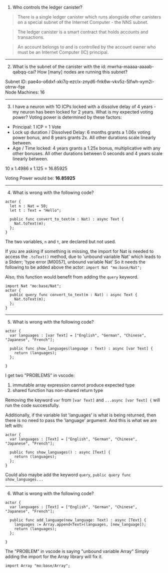 1. Who controls the ledger canister?

> There is a single ledger canister which runs alongside other canisters on a special subnet of the Internet Computer - the NNS subnet.

> The ledger canister is a smart contract that holds accounts and transactions. 

> An account belongs to and is controlled by the account owner who must be an Internet Computer (IC) principal.

---

2. What is the subnet of the canister with the id: mwrha-maaaa-aaaab-qabqq-cai? How \[many\] nodes are running this subnet?

Subnet ID: pae4o-o6dxf-xki7q-ezclx-znyd6-fnk6w-vkv5z-5lfwh-xym2i-otrrw-fqe<br>
Node Machines: 16

---

3. I have a neuron with 1O ICPs locked with a dissolve delay of 4 years - my neuron has been locked for 2 years. What is my expected voting power?
Voting power is determined by these factors:
- Principal: 1 ICP = 1 Vote
- Lock up duration / Dissolved Delay: 6 months grants a 1.06x voting power bonus, and 8 years grants 2x. All other durations scale linearly between.
- Age / Time locked: 4 years grants a 1.25x bonus, multiplicative with any other bonuses. All other durations between 0 seconds and 4 years scale linearly between.

10 x 1.4986 x 1.125 = 16.85925

Voting Power would be: **16.85925**

---

4. What is wrong with the following code?
```
actor {
  let n : Nat = 50;
  let t : Text = "Hello";

  public func convert_to_text(m : Nat) : async Text {
    Nat.toText(m);
  };
}
```

The two variables, `n` and `t`, are declared but not used.

If you are asking if something is missing, the import for Nat is needed to access the `.toText()` method,
due to 'unbound variable Nat' which leads to a Stderr; 'type error [M0057], unbound variable Nat'
So it needs the following to be added above the actor: `import Nat "mo:base/Nat";`

Also, this function would benefit from adding the `query` keyword.

```
import Nat "mo:base/Nat";
actor {
  public query func convert_to_text(m : Nat) : async Text {
    Nat.toText(m);
  };
}
```

---

5. What is wrong with the following code?
```
actor {
  var languages : [var Text] = ["English", "German", "Chinese", "Japanese", "French"];

  public func show_languages(language : Text) : async [var Text] {
    return (languages);
  };
 
}
```

I get two "PROBLEMS" in vscode:
1. immutable array expression cannot produce expected type
2. shared function has non-shared return type

Removing the keyword `var` from `[var Text]` and `...async [var Text] {` will run the code successfully.

Additionally, if the variable list 'languages' is what is being returned, then there is no need to pass the 'language' argument.
And this is what we are left with:
```
actor {
  var languages : [Text] = ["English", "German", "Chinese", "Japanese", "French"];

  public func show_languages() : async [Text] {
    return (languages);
  };
}
```

Could also maybe add the keyword `query`,  `public query func show_languages...`

---

6. What is wrong with the following code?
```
actor {
  var languages : [Text] = ["English", "German", "Chinese", "Japanese", "French"];

  public func add_language(new_language: Text) : async [Text] {
    languages := Array.append<Text>(languages, [new_language]);
    return (languages);
  };
 
}
```

The "PROBLEM" in vscode is saying "unbound variable Array"
Simply adding the import for the Array library will fix it.
```
import Array "mo:base/Array";
```
